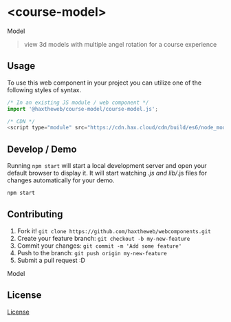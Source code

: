 # &lt;course-model&gt;

Model
> view 3d models with multiple angel rotation for a course experience

## Usage
To use this web component in your project you can utilize one of the following styles of syntax.

```js
/* In an existing JS module / web component */
import '@haxtheweb/course-model/course-model.js';

/* CDN */
<script type="module" src="https://cdn.hax.cloud/cdn/build/es6/node_modules/@haxtheweb/course-model/course-model.js"></script>
```

## Develop / Demo
Running `npm start` will start a local development server and open your default browser to display it. It will start watching *.js and lib/*.js files for changes automatically for your demo.
```bash
npm start
```


## Contributing

1. Fork it! `git clone https://github.com/haxtheweb/webcomponents.git`
2. Create your feature branch: `git checkout -b my-new-feature`
3. Commit your changes: `git commit -m 'Add some feature'`
4. Push to the branch: `git push origin my-new-feature`
5. Submit a pull request :D

Model

## License
[ License](http://opensource.org/licenses/)